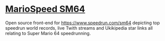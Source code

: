 # [MarioSpeed SM64](https://mariospeed.github.io/sm64)
Open source front-end for https://www.speedrun.com/sm64 depicting top speedrun world records, live Twith streams and Ukikipedia star links all relating to Super Mario 64 speedrunning.
